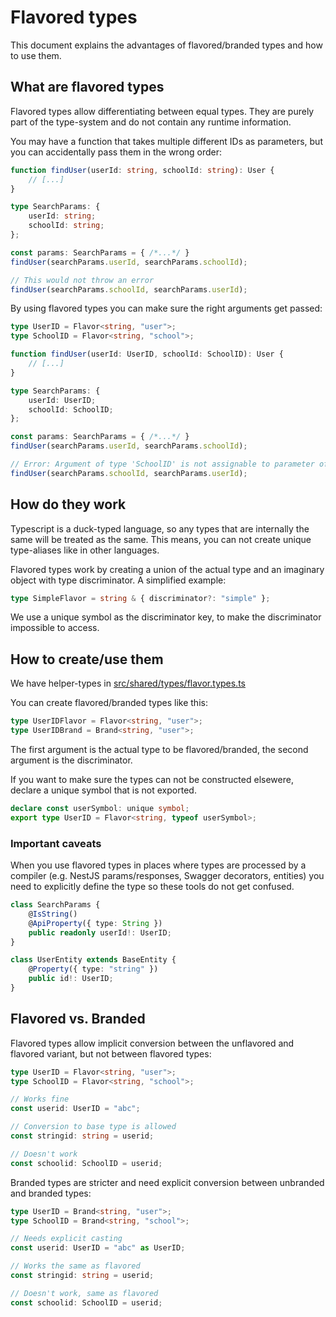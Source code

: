 # Flavored types

This document explains the advantages of flavored/branded types and how to use them.

## What are flavored types

Flavored types allow differentiating between equal types.
They are purely part of the type-system and do not contain any runtime information.

You may have a function that takes multiple different IDs as parameters, but you can accidentally pass them in the wrong order:
```typescript
function findUser(userId: string, schoolId: string): User {
    // [...]
}

type SearchParams: {
    userId: string;
    schoolId: string;
};

const params: SearchParams = { /*...*/ }
findUser(searchParams.userId, searchParams.schoolId);

// This would not throw an error
findUser(searchParams.schoolId, searchParams.userId);
```

By using flavored types you can make sure the right arguments get passed:
```typescript
type UserID = Flavor<string, "user">;
type SchoolID = Flavor<string, "school">;

function findUser(userId: UserID, schoolId: SchoolID): User {
    // [...]
}

type SearchParams: {
    userId: UserID;
    schoolId: SchoolID;
};

const params: SearchParams = { /*...*/ }
findUser(searchParams.userId, searchParams.schoolId);

// Error: Argument of type 'SchoolID' is not assignable to parameter of type 'UserID'.
findUser(searchParams.schoolId, searchParams.userId);
```

## How do they work

Typescript is a duck-typed language, so any types that are internally the same will be treated as the same. This means, you can not create unique type-aliases like in other languages.

Flavored types work by creating a union of the actual type and an imaginary object with type discriminator.
A simplified example:

```typescript
type SimpleFlavor = string & { discriminator?: "simple" };
```

We use a unique symbol as the discriminator key, to make the discriminator impossible to access.

## How to create/use them

We have helper-types in [src/shared/types/flavor.types.ts](/src/shared/types/flavor.types.ts)

You can create flavored/branded types like this:
```typescript
type UserIDFlavor = Flavor<string, "user">;
type UserIDBrand = Brand<string, "user">;
```

The first argument is the actual type to be flavored/branded, the second argument is the discriminator.

If you want to make sure the types can not be constructed elsewere, declare a unique symbol that is not exported.

```typescript
declare const userSymbol: unique symbol;
export type UserID = Flavor<string, typeof userSymbol>;
```

### Important caveats

When you use flavored types in places where types are processed by a compiler (e.g. NestJS params/responses, Swagger decorators, entities) you need to explicitly define the type so these tools do not get confused.

```typescript
class SearchParams {
    @IsString()
    @ApiProperty({ type: String })
    public readonly userId!: UserID;
}
```

```typescript
class UserEntity extends BaseEntity {
    @Property({ type: "string" })
    public id!: UserID;
}
```

## Flavored vs. Branded

Flavored types allow implicit conversion between the unflavored and flavored variant, but not between flavored types:
```typescript
type UserID = Flavor<string, "user">;
type SchoolID = Flavor<string, "school">;

// Works fine
const userid: UserID = "abc";

// Conversion to base type is allowed
const stringid: string = userid;

// Doesn't work
const schoolid: SchoolID = userid;

```

Branded types are stricter and need explicit conversion between unbranded and branded types:
```typescript
type UserID = Brand<string, "user">;
type SchoolID = Brand<string, "school">;

// Needs explicit casting
const userid: UserID = "abc" as UserID;

// Works the same as flavored
const stringid: string = userid;

// Doesn't work, same as flavored
const schoolid: SchoolID = userid;
```
